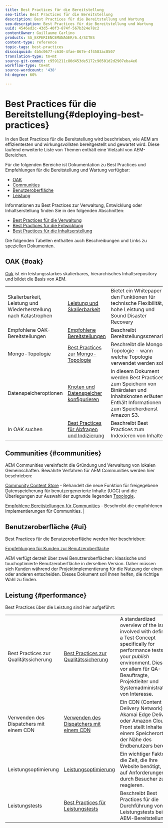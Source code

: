 ```yaml
---
title: Best Practices für die Bereitstellung
seo-title: Best Practices für die Bereitstellung
description: Best Practices für die Bereitstellung und Wartung
seo-description: Best Practices für die Bereitstellung und Wartung
uuid: 4546ed2c-43d5-40f3-874f-567b324e78c2
contentOwner: Guillaume Carlino
products: SG_EXPERIENCEMANAGER/6.4/SITES
content-type: reference
topic-tags: best-practices
discoiquuid: 4b5c0677-c630-4fae-867e-4f4583ac8507
translation-type: tm+mt
source-git-commit: c9591211c80d453de5172c90501d2d2907eba4e6
workflow-type: tm+mt
source-wordcount: '438'
ht-degree: 60%

---
```



# Best Practices für die Bereitstellung{#deploying-best-practices}

In den Best Practices für die Bereitstellung wird beschrieben, wie AEM am effizientesten und wirkungsvollsten bereitgestellt und gewartet wird. Diese laufend erweiterte Liste von Themen enthält eine Vielzahl von AEM-Bereichen.

Für die folgenden Bereiche ist Dokumentation zu Best Practices und Empfehlungen für die Bereitstellung und Wartung verfügbar:

* [OAK](#oak)
* [Communities](#communities)
* [Benutzeroberfläche](#ui)
* [Leistung](#performance)

Informationen zu Best Practices zur Verwaltung, Entwicklung oder Inhaltserstellung finden Sie in den folgenden Abschnitten:

* [Best Practices für die Verwaltung](/help/sites-administering/administer-best-practices.md) 
* [Best Practices für die Entwicklung](/help/sites-developing/best-practices.md)
* [Best Practices für die Inhaltserstellung](/help/sites-authoring/best-practices.md)

Die folgenden Tabellen enthalten auch Beschreibungen und Links zu speziellen Dokumenten.

## OAK {#oak}

[Oak](/help/sites-deploying/platform.md) ist ein leistungsstarkes skalierbares, hierarchisches Inhaltsrepository und bildet die Basis von AEM.

<table> 
 <tbody>
  <tr>
   <td><p>Skalierbarkeit, Leistung und Wiederherstellung nach Katastrophen</p> </td> 
   <td><a href="/help/sites-deploying/performance.md">Leistung und Skalierbarkeit</a></td> 
   <td>Bietet ein Whitepaper zu den Funktionen für technische Flexibilität, hohe Leistung und Sound Disaster Recovery</td> 
  </tr>
  <tr>
   <td>Empfohlene OAK-Bereitstellungen</td> 
   <td><a href="/help/sites-deploying/recommended-deploys.md">Empfohlene Bereitstellungen</a></td> 
   <td>Beschreibt Bereitstellungsszenarien</td> 
  </tr>
  <tr>
   <td>Mongo-Topologie</td> 
   <td><a href="/help/sites-deploying/recommended-deploys.md">Best Practices zur Mongo-Topologie</a></td> 
   <td>Beschreibt die Mongo-Topologie - wann welche Topologie verwendet werden soll.</td> 
  </tr>
  <tr>
   <td>Datenspeicheroptionen</td> 
   <td><a href="/help/sites-deploying/data-store-config.md">Knoten und Datenspeicher konfigurieren</a></td> 
   <td>In diesem Dokument werden Best Practices zum Speichern von Binärdaten und Inhaltsknoten erläutert. Enthält Informationen zum Speicherdienst Amazon S3.</td> 
  </tr>
  <tr>
   <td>In OAK suchen</td> 
   <td><a href="/help/sites-deploying/best-practices-for-queries-and-indexing.md">Best Practices für Abfragen und Indizierung</a><br /> </td> 
   <td>Beschreibt Best Practices zum Indexieren von Inhalten.</td> 
  </tr>
 </tbody>
</table>

## Communities {#communities}

AEM Communities vereinfacht die Gründung und Verwaltung von lokalen Gemeinschaften. Bewährte Verfahren für AEM Communities werden hier beschrieben:

[Community Content Store](/help/communities/working-with-srp.md) - Behandelt die neue Funktion für freigegebene Datenspeicherung für benutzergenerierte Inhalte (UGC) und die Überlegungen zur Auswahl der zugrunde liegenden [Topologie](/help/communities/topologies.md).

[Empfohlene Bereitstellungen für Communities](/help/sites-deploying/recommended-deploys.md#considerations-for-aem-communities) - Beschreibt die empfohlenen Implementierungen für Communities. |

## Benutzeroberfläche {#ui}

Best Practices für die Benutzeroberfläche werden hier beschrieben: 

[Empfehlungen für Kunden zur Benutzeroberfläche](/help/sites-deploying/ui-recommendations.md)

AEM verfügt derzeit über zwei Benutzeroberflächen: klassische und touchoptimierte Benutzeroberfläche in derselben Version. Daher müssen sich Kunden während der Projektimplementierung für die Nutzung der einen oder anderen entscheiden. Dieses Dokument soll Ihnen helfen, die richtige Wahl zu finden.

## Leistung {#performance}

Best Practices über die Leistung sind hier aufgeführt:

<table> 
 <tbody>
  <tr>
   <td>Best Practices zur Qualitätssicherung</td> 
   <td><a href="/help/sites-deploying/configuring-performance.md#best-practices-for-quality-assurance">Best Practices zur Qualitätssicherung</a></td> 
   <td>A standardized overview of the issues involved with defining a Test Concept specifically for performance tests on your <em>publish</em> environment. Dies ist vor allem für QA-Beauftragte, Projektleiter und Systemadministratoren von Interesse.</td> 
  </tr>
  <tr>
   <td>Verwenden des Dispatchers mit einem CDN </td> 
   <td><a href="https://helpx.adobe.com/experience-manager/dispatcher/using/dispatcher.html#using-dispatcher-with-a-cdn">Verwenden des Dispatchers mit einem CDN </a></td> 
   <td>Ein CDN (Content Delivery Network) wie Akamai Edge Delivery oder Amazon Cloud Front stellt Inhalte von einem Speicherort in der Nähe des Endbenutzers bereit.</td> 
  </tr>
  <tr>
   <td>Leistungsoptimierung</td> 
   <td><a href="/help/sites-deploying/configuring-performance.md">Leistungsoptimierung</a></td> 
   <td>Ein wichtiger Faktor ist die Zeit, die Ihre Website benötigt, um auf Anforderungen durch Besucher zu reagieren.</td> 
  </tr>
  <tr>
   <td>Leistungstests</td> 
   <td><a href="/help/sites-deploying/best-practices-for-performance-testing.md">Best Practices für Leistungstests</a></td> 
   <td>Beschreibt Best Practices für die Durchführung von Leistungstests bei der AEM-Bereitstellung<br />  </td> 
  </tr>
 </tbody>
</table>

